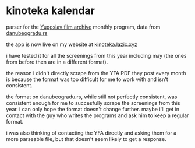 # kinoteka kalendar
parser for the [Yugoslav film archive](http://www.kinoteka.org.rs/) monthly program, data from [danubeogradu.rs](https://danubeogradu.rs)

the app is now live on my website at [kinoteka.lazic.xyz](https://kinoteka.lazic.xyz)

i have tested it for all the screenings from this year including may (the ones from before then are in a different format).

the reason i didn't directly scrape from the YFA PDF they post every month is because the format was too difficult for me to work with and isn't consistent.

the format on danubeogradu.rs, while still not perfectly consistent, was consistent enough for me to succesfully scrape the screenings from this year.
i can only hope the format doesn't change further. maybe i'll get in contact with the guy who writes the programs and ask him to keep a regular format.

i was also thinking of contacting the YFA directly and asking them for a more parseable file, but that doesn't seem likely to get a response.
